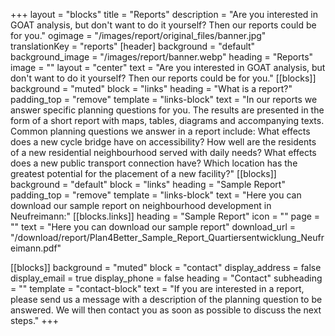 +++
layout = "blocks"
title = "Reports"
description = "Are you interested in GOAT analysis, but don't want to do it yourself? Then our reports could be for you."
ogimage = "/images/report/original_files/banner.jpg"
translationKey = "reports"
[header]
background = "default"
background_image = "/images/report/banner.webp"
heading = "Reports"
image = ""
layout = "center"
text = "Are you interested in GOAT analysis, but don't want to do it yourself? Then our reports could be for you."
[[blocks]]
background = "muted"
block = "links"
heading = "What is a report?"
padding_top = "remove"
template = "links-block"
text = "In our reports we answer specific planning questions for you. The results are presented in the form of a short report with maps, tables, diagrams and accompanying texts. Common planning questions we answer in a report include: What effects does a new cycle bridge have on accessibility? How well are the residents of a new residential neighbourhood served with daily needs? What effects does a new public transport connection have? Which location has the greatest potential for the placement of a new facility?"
[[blocks]]
background = "default"
block = "links"
heading = "Sample Report"
padding_top = "remove"
template = "links-block"
text = "Here you can download our sample report on neighbourhood development in Neufreimann:"
[[blocks.links]]
heading = "Sample Report"
icon = ""
page = ""
text = "Here you can download our sample report"
download_url = "/download/report/Plan4Better_Sample_Report_Quartiersentwicklung_Neufreimann.pdf"

[[blocks]]
background = "muted"
block = "contact"
display_address = false
display_email = true
display_phone = false
heading = "Contact"
subheading = ""
template = "contact-block"
text = "If you are interested in a report, please send us a message with a description of the planning question to be answered. We will then contact you as soon as possible to discuss the next steps."
+++




